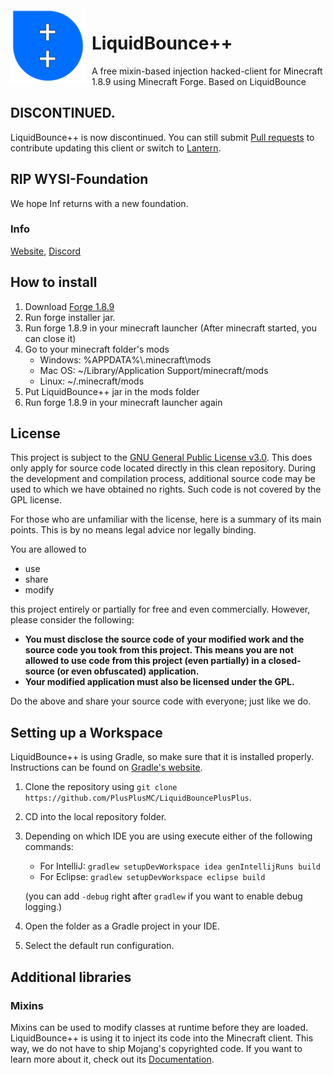 <img width="120" height="120" align="left" style="float: left; margin: 0 10px 0 0;" alt="lb++" src="src/main/resources/assets/minecraft/liquidbounce%2B/big.png">

# LiquidBounce++              
     
A free mixin-based injection hacked-client for Minecraft 1.8.9 using Minecraft Forge.
Based on LiquidBounce

## DISCONTINUED.
LiquidBounce++ is now discontinued. You can still submit [Pull requests](https://github.com/MokkowDev/LiquidBouncePlusPlus/pulls) to contribute updating this client or switch to [Lantern](https://github.com/MokkowDev/Lantern).

## RIP WYSI-Foundation
We hope Inf returns with a new foundation.

### Info
[Website](https://themoskau.github.io/lbplusplus-site/), [Discord](https://discord.gg/CwkkaCt5jJ)

## How to install
1. Download [Forge 1.8.9](https://files.minecraftforge.net/net/minecraftforge/forge/index_1.8.9.html)
2. Run forge installer jar.
3. Run forge 1.8.9 in your minecraft launcher
(After minecraft started, you can close it)
4. Go to your minecraft folder's mods
   - Windows: %APPDATA%\\.minecraft\\mods
   - Mac OS: ~/Library/Application Support/minecraft/mods
   - Linux: ~/.minecraft/mods
5. Put LiquidBounce++ jar in the mods folder
6. Run forge 1.8.9 in your minecraft launcher again

## License
This project is subject to the [GNU General Public License v3.0](LICENSE). This does only apply for source code located directly in this clean repository. During the development and compilation process, additional source code may be used to which we have obtained no rights. Such code is not covered by the GPL license.

For those who are unfamiliar with the license, here is a summary of its main points. This is by no means legal advice nor legally binding.

You are allowed to
- use
- share
- modify

this project entirely or partially for free and even commercially. However, please consider the following:

- **You must disclose the source code of your modified work and the source code you took from this project. This means you are not allowed to use code from this project (even partially) in a closed-source (or even obfuscated) application.**
- **Your modified application must also be licensed under the GPL.** 

Do the above and share your source code with everyone; just like we do.

## Setting up a Workspace
LiquidBounce++ is using Gradle, so make sure that it is installed properly. Instructions can be found on [Gradle's website](https://gradle.org/install/).
1. Clone the repository using `git clone https://github.com/PlusPlusMC/LiquidBouncePlusPlus`. 
2. CD into the local repository folder.
3. Depending on which IDE you are using execute either of the following commands:
    - For IntelliJ: `gradlew setupDevWorkspace idea genIntellijRuns build`
    - For Eclipse: `gradlew setupDevWorkspace eclipse build`

    (you can add `-debug` right after `gradlew` if you want to enable debug logging.)
4. Open the folder as a Gradle project in your IDE.
5. Select the default run configuration.

## Additional libraries
### Mixins
Mixins can be used to modify classes at runtime before they are loaded. LiquidBounce++ is using it to inject its code into the Minecraft client. This way, we do not have to ship Mojang's copyrighted code. If you want to learn more about it, check out its [Documentation](https://docs.spongepowered.org/5.1.0/en/plugin/internals/mixins.html).
